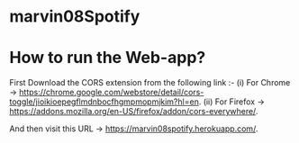 # marvin08Spotify

# How to run the Web-app?
First Download the CORS extension from the following link :- 
(i) For Chrome -> https://chrome.google.com/webstore/detail/cors-toggle/jioikioepegflmdnbocfhgmpmopmjkim?hl=en.
(ii) For Firefox -> https://addons.mozilla.org/en-US/firefox/addon/cors-everywhere/.

And then visit this URL -> https://marvin08spotify.herokuapp.com/.
